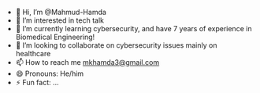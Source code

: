 - 👋 Hi, I’m @Mahmud-Hamda
- 👀 I’m interested in tech talk
- 🌱 I’m currently learning cybersecurity, and have 7 years of experience in Biomedical Engineering!
- 💞️ I’m looking to collaborate on cybersecurity issues mainly on healthcare
- 📫 How to reach me mkhamda3@gmail.com
- 😄 Pronouns: He/him
- ⚡ Fun fact: ...

<!---
Mahmud-Hamda/Mahmud-Hamda is a ✨ special ✨ repository because its `README.md` (this file) appears on your GitHub profile.
You can click the Preview link to take a look at your changes.
--->
